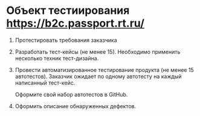 # Объект тестиирования https://b2c.passport.rt.ru/

1. Протестировать требования заказчика
2. Разработать тест-кейсы (не менее 15). Необходимо применить несколько техник тест-дизайна.
3. Провести автоматизированное тестирование продукта (не менее 15 автотестов). Заказчик ожидает по одному автотесту на каждый написанный тест-кейс. 

    Оформите свой набор автотестов в GitHub.

4. Оформить описание обнаруженных дефектов. 


